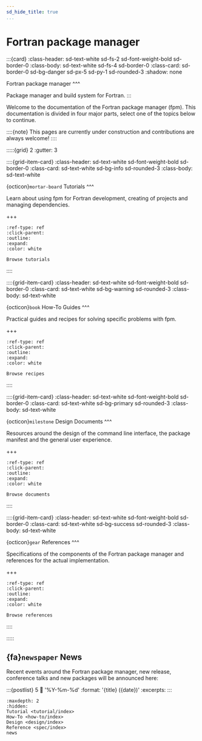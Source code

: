 ```yaml
---
sd_hide_title: true
...
```


# Fortran package manager

:::{card}
:class-header: sd-text-white sd-fs-2 sd-font-weight-bold sd-border-0
:class-body: sd-text-white sd-fs-4 sd-border-0
:class-card: sd-border-0 sd-bg-danger sd-px-5 sd-py-1 sd-rounded-3
:shadow: none

Fortran package manager
^^^

Package manager and build system for Fortran.
:::

Welcome to the documentation of the Fortran package manager (fpm).
This documentation is divided in four major parts, select one of the topics below to continue.

::::{note}
This pages are currently under construction and contributions are always welcome!
::::


:::::{grid} 2
:gutter: 3

::::{grid-item-card}
:class-header: sd-text-white sd-font-weight-bold sd-border-0
:class-card: sd-text-white sd-bg-info sd-rounded-3
:class-body: sd-text-white

{octicon}`mortar-board` Tutorials
^^^

Learn about using fpm for Fortran development, creating of projects and managing dependencies.

+++
```{button-ref} tutorial
:ref-type: ref
:click-parent:
:outline:
:expand:
:color: white

Browse tutorials
```
::::

::::{grid-item-card}
:class-header: sd-text-white sd-font-weight-bold sd-border-0
:class-card: sd-text-white sd-bg-warning sd-rounded-3
:class-body: sd-text-white

{octicon}`book` How-To Guides
^^^

Practical guides and recipes for solving specific problems with fpm.

+++
```{button-ref} how-to
:ref-type: ref
:click-parent:
:outline:
:expand:
:color: white

Browse recipes
```
::::

::::{grid-item-card}
:class-header: sd-text-white sd-font-weight-bold sd-border-0
:class-card: sd-text-white sd-bg-primary sd-rounded-3
:class-body: sd-text-white

{octicon}`milestone` Design Documents
^^^

Resources around the design of the command line interface, the package manifest and the general user experience.

+++
```{button-ref} design
:ref-type: ref
:click-parent:
:outline:
:expand:
:color: white

Browse documents
```
::::

::::{grid-item-card}
:class-header: sd-text-white sd-font-weight-bold sd-border-0
:class-card: sd-text-white sd-bg-success sd-rounded-3
:class-body: sd-text-white

{octicon}`gear` References
^^^

Specifications of the components of the Fortran package manager and references for the actual implementation.

+++
```{button-ref} spec
:ref-type: ref
:click-parent:
:outline:
:expand:
:color: white

Browse references
```
::::

:::::

## {fa}`newspaper` News

Recent events around the Fortran package manager, new release, conference talks and new packages will be announced here:

:::{postlist} 5
:date: '%Y-%m-%d'
:format: '{title} ({date})'
:excerpts:
:::


````{toctree}
:maxdepth: 2
:hidden:
Tutorial <tutorial/index>
How-To <how-to/index>
Design <design/index>
Reference <spec/index>
news
````
